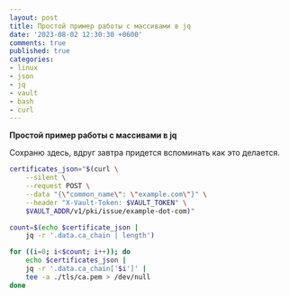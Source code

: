 ```yaml
---
layout: post
title: Простой пример работы с массивами в jq
date: '2023-08-02 12:30:30 +0600'
comments: true
published: true
categories:
- linux
- json
- jq
- vault
- bash
- curl
---
```


**Простой пример работы с массивами в jq** <!--more-->

Сохраню здесь, вдруг завтра придется вспоминать как это делается.

```bash
certificates_json="$(curl \
    --silent \
    --request POST \
    --data "{\"common_name\": \"example.com\"}" \
    --header "X-Vault-Token: $VAULT_TOKEN" \
    $VAULT_ADDR/v1/pki/issue/example-dot-com)"

count=$(echo $certificate_json |
    jq -r '.data.ca_chain | length')

for ((i=0; i<$count; i++)); do
    echo $certificates_json |
    jq -r '.data.ca_chain['$i']' |
    tee -a ./tls/ca.pem > /dev/null
done
```

